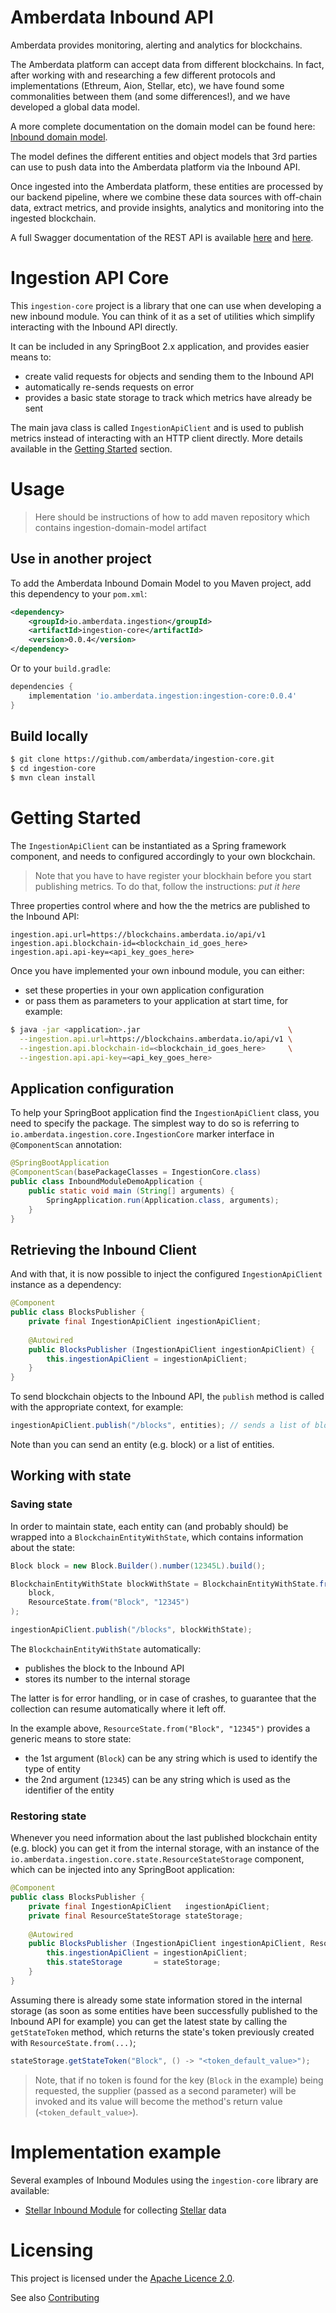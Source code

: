 # Amberdata Inbound API

Amberdata provides monitoring, alerting and analytics for blockchains.

The Amberdata platform can accept data from different blockchains.  In fact, after working with and researching a few different protocols and implementations (Ethreum, Aion, Stellar, etc), we have found some commonalities between them (and some differences!), and we have developed a global data model. 

A more complete documentation on the domain model can be found here: [Inbound domain model](https://github.com/amberdata/ingestion-domain-model/blob/master/README.md#getting-started).

The model defines the different entities and object models that 3rd parties can use to push data into the Amberdata platform via the Inbound API.

Once ingested into the Amberdata platform, these entities are processed by our backend pipeline, where we combine these data sources with off-chain data, extract metrics, and provide insights, analytics and monitoring into the ingested blockchain.

A full Swagger documentation of the REST API is available [here](https://blockchains.amberdata.io/api-explorer) and [here](https://blockchains.amberdata.io/api/v1/spec).

# Ingestion API Core

This `ingestion-core` project is a library that one can use when developing a new inbound module.  You can think of it as a set of utilities which simplify interacting with the Inbound API directly. 

It can be included in any SpringBoot 2.x application, and provides easier means to:
  - create valid requests for objects and sending them to the Inbound API 
  - automatically re-sends requests on error
  - provides a basic state storage to track which metrics have already be sent

The main java class is called `IngestionApiClient` and is used to publish metrics instead of interacting with an HTTP client directly.  More details available in the [Getting Started](#getting-started) section.

# Usage

> Here should be instructions of how to add maven repository which contains ingestion-domain-model artifact

## Use in another project

To add the Amberdata Inbound Domain Model to you Maven project, add this dependency to your `pom.xml`:
```xml
<dependency>
    <groupId>io.amberdata.ingestion</groupId>
    <artifactId>ingestion-core</artifactId>
    <version>0.0.4</version>
</dependency>
```

Or to your `build.gradle`:
```gradle
dependencies {
    implementation 'io.amberdata.ingestion:ingestion-core:0.0.4'
}
```

## Build locally

```sh
$ git clone https://github.com/amberdata/ingestion-core.git
$ cd ingestion-core
$ mvn clean install
```

# Getting Started

The `IngestionApiClient` can be instantiated as a Spring framework component, and needs to configured accordingly to your own blockchain.

> Note that you have to have register your blockhain before you start publishing metrics. To do that, follow the instructions: *put it here*

Three properties control where and how the the metrics are published to the Inbound API: 
```properties
ingestion.api.url=https://blockchains.amberdata.io/api/v1
ingestion.api.blockchain-id=<blockchain_id_goes_here>
ingestion.api.api-key=<api_key_goes_here>
```

Once you have implemented your own inbound module, you can either:
- set these properties in your own application configuration
- or pass them as parameters to your application at start time, for example: 
```bash
$ java -jar <application>.jar                                 \
  --ingestion.api.url=https://blockchains.amberdata.io/api/v1 \
  --ingestion.api.blockchain-id=<blockchain_id_goes_here>     \
  --ingestion.api.api-key=<api_key_goes_here>
```

## Application configuration

To help your SpringBoot application find the `IngestionApiClient` class, you need to specify the package.
The simplest way to do so is referring to `io.amberdata.ingestion.core.IngestionCore` marker interface in` @ComponentScan` annotation:
```java 
@SpringBootApplication
@ComponentScan(basePackageClasses = IngestionCore.class)
public class InboundModuleDemoApplication {
    public static void main (String[] arguments) {
        SpringApplication.run(Application.class, arguments);
    }
}
```

## Retrieving the Inbound Client

And with that, it is now possible to inject the configured `IngestionApiClient` instance as a dependency: 
```java 
@Component
public class BlocksPublisher {
    private final IngestionApiClient ingestionApiClient;
  
    @Autowired
    public BlocksPublisher (IngestionApiClient ingestionApiClient) {
        this.ingestionApiClient = ingestionApiClient;
    }
}
```

To send blockchain objects to the Inbound API, the `publish` method is called with the appropriate context, for example:
```java 
ingestionApiClient.publish("/blocks", entities); // sends a list of block entities to the Inbound API endpoint 
```
Note than you can send an entity (e.g. block) or a list of entities. 

## Working with state

### Saving state

In order to maintain state, each entity can (and probably should) be wrapped into a `BlockchainEntityWithState`, which contains information about the state:
```java 
Block block = new Block.Builder().number(12345L).build();

BlockchainEntityWithState blockWithState = BlockchainEntityWithState.from(
    block,
    ResourceState.from("Block", "12345")
);

ingestionApiClient.publish("/blocks", blockWithState);
```

The `BlockchainEntityWithState` automatically:
- publishes the block to the Inbound API
- stores its number to the internal storage 

The latter is for error handling, or in case of crashes, to guarantee that the collection can resume automatically where it left off.

In the example above, `ResourceState.from("Block", "12345")` provides a generic means to store state:
- the 1st argument (`Block`) can be any string which is used to identify the type of entity
- the 2nd argument (`12345`) can be any string which is used as the identifier of the entity

### Restoring state

Whenever you need information about the last published blockchain entity (e.g. block) you can get it from the internal storage, with an instance of the `io.amberdata.ingestion.core.state.ResourceStateStorage` component, which can be injected into any SpringBoot application:
```java 
@Component
public class BlocksPublisher {
    private final IngestionApiClient   ingestionApiClient;
    private final ResourceStateStorage stateStorage;
  
    @Autowired
    public BlocksPublisher (IngestionApiClient ingestionApiClient, ResourceStateStorage stateStorage) {
        this.ingestionApiClient = ingestionApiClient;
        this.stateStorage       = stateStorage;
    }
}
```

Assuming there is already some state information stored in the internal storage (as soon as some entities have been successfully published to the Inbound API for example)
you can get the latest state by calling the `getStateToken` method, which returns the state's token previously created with `ResourceState.from(...)`;

```java 
stateStorage.getStateToken("Block", () -> "<token_default_value>"); 
```

> Note, that if no token is found for the key (`Block` in the example) being requested, 
the supplier (passed as a second parameter) will be invoked and its value will become the method's return value (`<token_default_value>`).

# Implementation example

Several examples of Inbound Modules using the `ingestion-core` library are available:
  - [Stellar Inbound Module](https://github.com/amberdata/stellar-ingestion-api-module) for collecting [Stellar](https://www.stellar.org) data  

# Licensing

This project is licensed under the [Apache Licence 2.0](./LICENSE).

See also [Contributing](./CONTRIBUTING.md)

